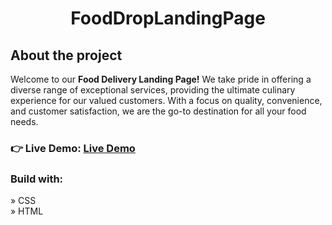 <div align="center">
  <h1>FoodDropLandingPage</h1>
</div>
<h2>About the project</h2>
<p>Welcome to our <b>Food Delivery Landing Page!</b> We take pride in offering a diverse range of exceptional services, providing the ultimate culinary experience for our valued customers. With a focus on quality, convenience, and customer satisfaction, we are the go-to destination for all your food needs.</p>
<h3 align="left">👉 Live Demo: <a href="https://hkt13.github.io/FoodDropLP/" target="_blank">Live Demo</a></h3>

<h3>Build with:</h3>

» CSS <br>
» HTML
